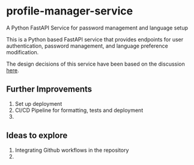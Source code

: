 # profile-manager-service
A Python FastAPI Service for password management and language setup

This is a Python based FastAPI service that provides endpoints for user authentication, password management, and language preference modification.

The design decisions of this service have been based on the discussion [here](https://docs.google.com/document/d/1mLHOf_or-cnb1KWkICB5Zk0anKslmjtEpBzc5OEESeY/edit).

## Further Improvements
1. Set up deployment
2. CI/CD Pipeline for formatting, tests and deployment
3. 

## Ideas to explore
1. Integrating Github workflows in the repository
2. 